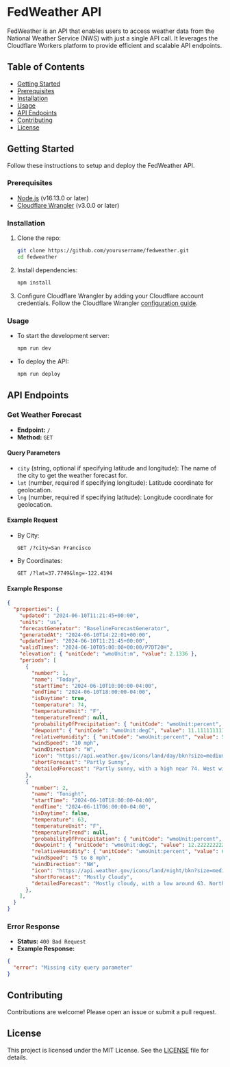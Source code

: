 # FedWeather API

FedWeather is an API that enables users to access weather data from the National Weather Service (NWS) with just a single API call. It leverages the Cloudflare Workers platform to provide efficient and scalable API endpoints.

## Table of Contents

- [Getting Started](#getting-started)
- [Prerequisites](#prerequisites)
- [Installation](#installation)
- [Usage](#usage)
- [API Endpoints](#api-endpoints)
- [Contributing](#contributing)
- [License](#license)

## Getting Started

Follow these instructions to setup and deploy the FedWeather API.

### Prerequisites

- [Node.js](https://nodejs.org/en/) (v16.13.0 or later)
- [Cloudflare Wrangler](https://developers.cloudflare.com/workers/wrangler/get-started/) (v3.0.0 or later)

### Installation

1. Clone the repo:

   ```bash
   git clone https://github.com/yourusername/fedweather.git
   cd fedweather
   ```

2. Install dependencies:

   ```bash
   npm install
   ```

3. Configure Cloudflare Wrangler by adding your Cloudflare account credentials. Follow the Cloudflare Wrangler [configuration guide](https://developers.cloudflare.com/workers/wrangler/configuration/).

### Usage

- To start the development server:

  ```bash
  npm run dev
  ```

- To deploy the API:

  ```bash
  npm run deploy
  ```

## API Endpoints

### Get Weather Forecast

- **Endpoint:** `/`
- **Method:** `GET`

#### Query Parameters

- `city` (string, optional if specifying latitude and longitude): The name of the city to get the weather forecast for.
- `lat` (number, required if specifying longitude): Latitude coordinate for geolocation.
- `lng` (number, required if specifying latitude): Longitude coordinate for geolocation.

#### Example Request

- By City:

  ```
  GET /?city=San Francisco
  ```

- By Coordinates:

  ```
  GET /?lat=37.7749&lng=-122.4194
  ```

#### Example Response

```json
{
  "properties": {
    "updated": "2024-06-10T11:21:45+00:00",
    "units": "us",
    "forecastGenerator": "BaselineForecastGenerator",
    "generatedAt": "2024-06-10T14:22:01+00:00",
    "updateTime": "2024-06-10T11:21:45+00:00",
    "validTimes": "2024-06-10T05:00:00+00:00/P7DT20H",
    "elevation": { "unitCode": "wmoUnit:m", "value": 2.1336 },
    "periods": [
      {
        "number": 1,
        "name": "Today",
        "startTime": "2024-06-10T10:00:00-04:00",
        "endTime": "2024-06-10T18:00:00-04:00",
        "isDaytime": true,
        "temperature": 74,
        "temperatureUnit": "F",
        "temperatureTrend": null,
        "probabilityOfPrecipitation": { "unitCode": "wmoUnit:percent", "value": null },
        "dewpoint": { "unitCode": "wmoUnit:degC", "value": 11.11111111111111 },
        "relativeHumidity": { "unitCode": "wmoUnit:percent", "value": 54 },
        "windSpeed": "10 mph",
        "windDirection": "W",
        "icon": "https://api.weather.gov/icons/land/day/bkn?size=medium",
        "shortForecast": "Partly Sunny",
        "detailedForecast": "Partly sunny, with a high near 74. West wind around 10 mph."
      },
      {
        "number": 2,
        "name": "Tonight",
        "startTime": "2024-06-10T18:00:00-04:00",
        "endTime": "2024-06-11T06:00:00-04:00",
        "isDaytime": false,
        "temperature": 63,
        "temperatureUnit": "F",
        "temperatureTrend": null,
        "probabilityOfPrecipitation": { "unitCode": "wmoUnit:percent", "value": null },
        "dewpoint": { "unitCode": "wmoUnit:degC", "value": 12.222222222222221 },
        "relativeHumidity": { "unitCode": "wmoUnit:percent", "value": 68 },
        "windSpeed": "5 to 8 mph",
        "windDirection": "NW",
        "icon": "https://api.weather.gov/icons/land/night/bkn?size=medium",
        "shortForecast": "Mostly Cloudy",
        "detailedForecast": "Mostly cloudy, with a low around 63. Northwest wind 5 to 8 mph."
      },
    ],
  }
}
```

### Error Response

- **Status:** `400 Bad Request`
- **Example Response:**

```json
{
  "error": "Missing city query parameter"
}
```

## Contributing

Contributions are welcome! Please open an issue or submit a pull request.

## License

This project is licensed under the MIT License. See the [LICENSE](LICENSE) file for details.
